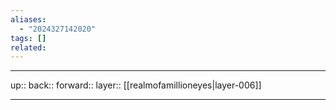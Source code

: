 ```yaml
---
aliases:
  - "2024327142020"
tags: []
related:
---
```




***

up:: 
back:: 
forward:: 
layer:: [[realmofamillioneyes|layer-006]]

***
